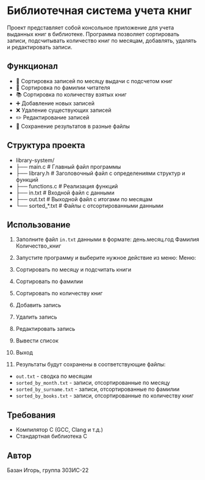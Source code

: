 # Библиотечная система учета книг

Проект представляет собой консольное приложение для учета выданных книг в библиотеке. Программа позволяет сортировать записи, подсчитывать количество книг по месяцам, добавлять, удалять и редактировать записи.

## Функционал

- 📅 Сортировка записей по месяцу выдачи с подсчетом книг
- 👤 Сортировка по фамилии читателя
- 📚 Сортировка по количеству взятых книг
- ➕ Добавление новых записей
- ❌ Удаление существующих записей
- ✏️ Редактирование записей
- 📂 Сохранение результатов в разные файлы

## Структура проекта

- library-system/
- ├── main.c # Главный файл программы
- ├── library.h # Заголовочный файл с определениями структур и функций
- ├── functions.c # Реализация функций
- ├── in.txt # Входной файл с данными
- ├── out.txt # Выходной файл с итогами по месяцам
- └── sorted_*.txt # Файлы с отсортированными данными

## Использование

1. Заполните файл `in.txt` данными в формате:
день.месяц.год Фамилия Количество_книг
2. Запустите программу и выберите нужное действие из меню:
Меню:
1. Сортировать по месяцу и подсчитать книги
2. Сортировать по фамилии
3. Сортировать по количеству книг
4. Добавить запись
5. Удалить запись
6. Редактировать запись
7. Вывести список
0. Выход

3. Результаты будут сохранены в соответствующие файлы:
- `out.txt` - сводка по месяцам
- `sorted_by_month.txt` - записи, отсортированные по месяцу
- `sorted_by_surname.txt` - записи, отсортированные по фамилии
- `sorted_by_books.txt` - записи, отсортированные по количеству книг

## Требования

- Компилятор C (GCC, Clang и т.д.)
- Стандартная библиотека C

## Автор

Базан Игорь, группа 303ИС-22

